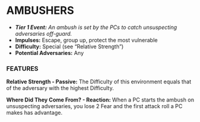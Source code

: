 # AMBUSHERS

- ***Tier 1 Event:*** *An ambush is set by the PCs to catch unsuspecting adversaries off-guard.*
- **Impulses:** Escape, group up, protect the most vulnerable
- **Difficulty:** Special (see “Relative Strength”)
- **Potential Adversaries:** Any

### FEATURES

**Relative Strength - Passive:** The Difficulty of this environment equals that of the adversary with the highest Difficulty.

**Where Did They Come From? - Reaction:** When a PC starts the ambush on unsuspecting adversaries, you lose 2 Fear and the first attack roll a PC makes has advantage.
